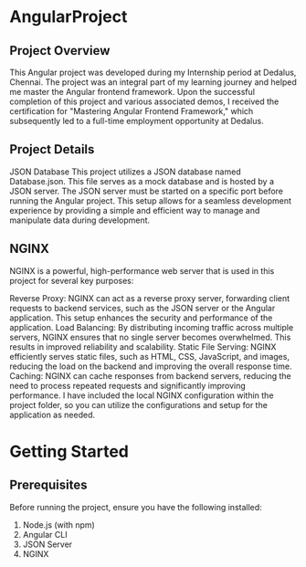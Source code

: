 # AngularProject

## Project Overview
This Angular project was developed during my Internship period at Dedalus, Chennai. The project was an integral part of my learning journey and helped me master the Angular frontend framework. Upon the successful completion of this project and various associated demos, I received the certification for "Mastering Angular Frontend Framework," which subsequently led to a full-time employment opportunity at Dedalus.

## Project Details
JSON Database
This project utilizes a JSON database named Database.json. This file serves as a mock database and is hosted by a JSON server. The JSON server must be started on a specific port before running the Angular project. This setup allows for a seamless development experience by providing a simple and efficient way to manage and manipulate data during development.

## NGINX
NGINX is a powerful, high-performance web server that is used in this project for several key purposes:

Reverse Proxy: NGINX can act as a reverse proxy server, forwarding client requests to backend services, such as the JSON server or the Angular application. This setup enhances the security and performance of the application.
Load Balancing: By distributing incoming traffic across multiple servers, NGINX ensures that no single server becomes overwhelmed. This results in improved reliability and scalability.
Static File Serving: NGINX efficiently serves static files, such as HTML, CSS, JavaScript, and images, reducing the load on the backend and improving the overall response time.
Caching: NGINX can cache responses from backend servers, reducing the need to process repeated requests and significantly improving performance.
I have included the local NGINX configuration within the project folder, so you can utilize the configurations and setup for the application as needed.

# Getting Started
## Prerequisites
Before running the project, ensure you have the following installed:

1) Node.js (with npm)
2) Angular CLI
3) JSON Server
4) NGINX
